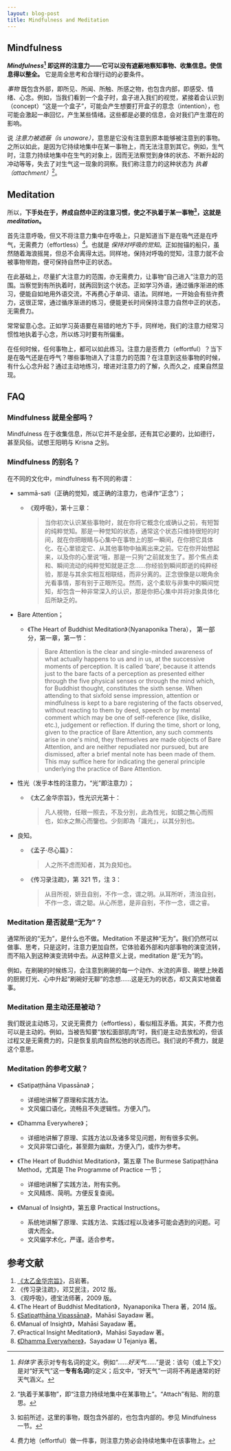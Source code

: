 ```yaml
---
layout: blog-post
title: Mindfulness and Meditation
---
```


## Mindfulness

**_Mindfulness_[^definition] 即这样的注意力——它可以没有遮蔽地察知事物、收集信息。使信息得以整全。** 它是周全思考和合理行动的必要条件。

_事物_ 既包含外部，即所见、所闻、所触、所感之物，也包含内部，即感受、情绪、心念。例如，当我们看到一个盒子时，盒子进入我们的视觉，紧接着会认识到（concept）“这是一个盒子”，可能会产生想要打开盒子的意念（intention），也可能会激起一串回忆，产生某些情绪。这些都是必要的信息，会对我们产生潜在的影响。

说 _注意力被遮蔽（is unaware）_，意思是它没有注意到原本能够被注意到的事物。之所以如此，是因为它持续地集中在某一事物上，而无法注意到其它。例如，生气时，注意力持续地集中在生气的对象上，因而无法察觉到身体的状态、不断升起的冲动等等，失去了对生气这一现象的洞察。我们称注意力的这种状态为 _执着（attachment）_[^attachment]。

## Meditation

所以，**下手处在于，养成自然中正的注意习惯，使之不执着于某一事物[^dhamma]，这就是 _meditation_。**

首先注意呼吸，但又不将注意力集中在呼吸上，只是知道当下是在吸气还是在呼气，无需费力（effortless）[^effortless]。也就是 _保持对呼吸的觉知_。正如抛锚的船只，虽然随着海浪摇晃，但总不会离得太远。同样地，保持对呼吸的觉知，注意力就不会被事物带跑，便可保持自然中正的状态。

在此基础上，尽量扩大注意力的范围，亦无需费力，让事物“自己进入”注意力的范围。当察觉到有所执着时，就再回到这个状态。正如学习外语，通过循序渐进的练习，便能自如地用外语交流，不再费心于单词、语法。同样地，一开始会有些许费力，这很正常，通过循序渐进的练习，便能更长时间保持注意力自然中正的状态，无需费力。

常常留意心念。正如学习英语要在易错的地方下手，同样地，我们的注意力经常习惯性地执着于心念，所以练习时要有所偏重。

在任何时候，任何事物上，都可以如此练习。注意力是否费力（effortful）？当下是在吸气还是在呼气？哪些事物进入了注意力的范围？在注意到这些事物的时候，有什么心念升起？通过主动地练习，增进对注意力的了解，久而久之，成果自然显现。

## FAQ

### Mindfulness 就是全部吗？

Mindfulness 在于收集信息，所以它并不是全部，还有其它必要的，比如德行，甚至风俗。试想王阳明与 Krisna 之别。

### Mindfulness 的别名？

在不同的文化中，mindfulness 有不同的称谓：

- sammā-sati（正确的觉知，或正确的注意力，也译作“正念”）；

  - 《观呼吸》，第十三章：

    > 当你初次认识某些事物时，就在你将它概念化或确认之前，有短暂的纯粹觉知。那是一种觉知的状态，通常这个状态只维持很短的时间，就在你把眼睛与心集中在事物上的那一瞬间，在你把它具体化、在心里锁定它、从其他事物中抽离出来之前。它在你开始想起来，以及你的心里说“哦，那是一只狗”之前就发生了。那个焦点柔和、瞬间流动的纯粹觉知就是正念……你经验到瞬间即逝的纯粹经验，那是与其余实相互相联结，而非分离的。正念很像是以眼角余光看事情，那有别于正眼所见。然而，这个柔软与非集中的瞬间觉知，却包含一种非常深入的认识，那是你把心集中并将对象具体化后所缺乏的。

- Bare Attention；

  - 《The Heart of Buddhist Meditation》（Nyanaponika Thera）， 第一部分，第一章，第一节：

    > Bare Attention is the clear and single-minded awareness of what actually happens to us and in us, at the successive moments of perception. It is called ‘bare’, because it attends just to the bare facts of a perception as presented either through the five physical senses or through the mind which, for Buddhist thought, constitutes the sixth sense. When attending to that sixfold sense impression, attention or mindfulness is kept to a bare registering of the facts observed, without reacting to them by deed, speech or by mental comment which may be one of self-reference (like, dislike, etc.), judgement or reflection. If during the time, short or long, given to the practice of Bare Attention, any such comments arise in one's mind, they themselves are made objects of Bare Attention, and are neither repudiated nor pursued, but are dismissed, after a brief mental note has been made of them. This may suffice here for indicating the general principle underlying the practice of Bare Attention.

- 性光（发乎本性的注意力，“光”即注意力）；

  - 《太乙金华宗旨》，性光识光第十：

    > 凡人視物，任眼一照去，不及分別，此為性光，如鏡之無心而照也，如水之無心而鑒也。少刻即為「識光」，以其分別也。

- 良知。

  - 《孟子·尽心篇》：

    > 人之所不虑而知者，其为良知也。

  - 《传习录注疏》，第 321 节，注 3：

    > 从目所视，妍丑自别，不作一念，谓之明。从耳所听，清浊自别，不作一念，谓之聪。从心所思，是非自别，不作一念，谓之睿。

### Meditation 是否就是“无为”？

通常所说的“无为”，是什么也不做。Meditation 不是这种“无为”。我们仍然可以做事、思考，只是这时，注意力更加自然，它体验着外部和内部事物的演变流转，而不陷入到这种演变流转中去。从这种意义上说，meditation 是“无为”的。

例如，在刷碗的时候练习，会注意到刷碗的每一个动作、水流的声音、碗壁上映着的厨房灯光、心中升起“刷碗好无聊”的念想……这是无为的状态，却又真实地做着事。

### Meditation 是主动还是被动？

我们既说主动练习，又说无需费力（effortless），看似相互矛盾。其实，不费力也可以是主动的。例如，当被告知要“放松面部肌肉”时，我们是主动去放松的，但该过程又是无需费力的，只是恢复肌肉自然松弛的状态而已。我们说的不费力，就是这个意思。

### Meditation 的参考文献？

- 《Satipaṭṭhāna Vipassāna》；
  - 详细地讲解了原理和实践方法。
  - 文风偏口语化，流畅且不失逻辑性。方便入门。

- 《Dhamma Everywhere》；
  - 详细地讲解了原理、实践方法以及诸多常见问题，附有很多实例。
  - 文风非常口语化，甚至颇为幽默，方便入门，或作为参考。

- 《The Heart of Buddhist Meditation》，第五章 The Burmese Satipaṭṭhāna Method，尤其是 The Programme of Practice 一节；
  - 详细地讲解了实践方法，附有实例。
  - 文风精炼、简明。方便反复查阅。

- 《Manual of Insight》，第五章 Practical Instructions。
  - 系统地讲解了原理、实践方法、实践过程以及诸多可能会遇到的问题。可谓大而全。
  - 文风偏学术化，严谨。适合参考。

## 参考文献

1. [《太乙金华宗旨》](https://ctext.org/wiki.pl?if=gb&res=546934)，吕岩著。
1. 《传习录注疏》，邓艾民注，2012 版。
1. 《观呼吸》，德宝法师著，2009 版。
1. 《The Heart of Buddhist Meditation》，Nyanaponika Thera 著，2014 版。
1. [《Satipaṭṭhāna Vipassāna》](https://www.accesstoinsight.org/lib/authors/mahasi/wheel370.html#circle=on)，Mahāsi Sayadaw 著。
1. 《Manual of Insight》，Mahāsi Sayadaw 著。
1. 《Practical Insight Meditation》，Mahāsi Sayadaw 著。
1. [《Dhamma Everywhere》](https://ashintejaniya.org/books-dhamma-everywhere)，Sayadaw U Tejaniya 著。

[^definition]: _斜体字_ 表示对专有名词的定义。例如“……_好天气_……”是说：该句（或上下文）是对“好天气”这一**专有名词**的定义；后文中，“好天气”一词将不再是通常的好天气涵义。

[^attachment]: “执着于某事物”，即“注意力持续地集中在某事物上”。“Attach”有贴、附的意思。

[^dhamma]: 如前所述，这里的事物，既包含外部的，也包含内部的。参见 Mindfulness 一节。

[^effortless]:  费力地（effortful）做一件事，则注意力势必会持续地集中在该事物上。
